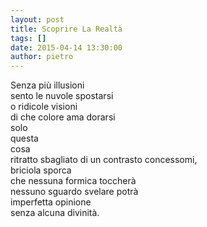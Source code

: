 ```yaml
---
layout: post
title: Scoprire La Realtà
tags: []
date: 2015-04-14 13:30:00
author: pietro
---
```

Senza più illusioni<br/>sento le nuvole spostarsi<br/>o ridicole visioni<br/>di che colore ama dorarsi<br/>solo <br/>questa <br/>cosa<br/>ritratto sbagliato di un contrasto concessomi,<br/>briciola sporca<br/>che nessuna formica toccherà<br/>nessuno sguardo svelare potrà<br/>imperfetta opinione<br/>senza alcuna divinità.
